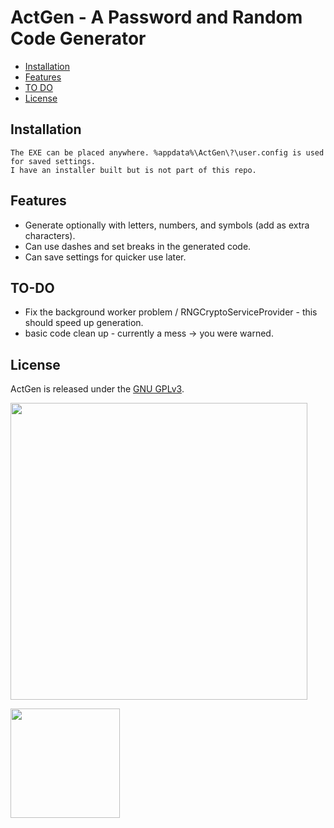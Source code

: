 
ActGen - A Password and Random Code Generator 
==================

  - [Installation](#installation)
  - [Features](#features)
  - [TO DO](#to-do)
  - [License](#license)


## Installation

    The EXE can be placed anywhere. %appdata%\ActGen\?\user.config is used for saved settings.
	I have an installer built but is not part of this repo.

## Features

- Generate optionally with letters, numbers, and symbols (add as extra characters).
- Can use dashes and set breaks in the generated code.
- Can save settings for quicker use later.

## TO-DO

- Fix the background worker problem / RNGCryptoServiceProvider - this should speed up generation.
- basic code clean up - currently a mess -> you were warned.

## License

ActGen is released under the [GNU GPLv3](https://opensource.org/licenses/GPL-3.0).

<p><img src="http://i.imgur.com/u1G0wvD.png" width="475"></p>

<p><img src="https://assets-cdn.github.com/images/modules/logos_page/Octocat.png" width="175"></p>
